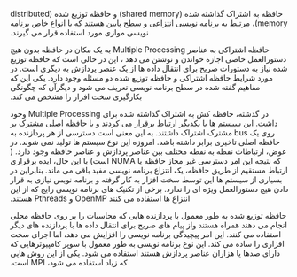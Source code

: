 ‫حافظه به اشتراک گذاشته شده (shared memory) و حافظه توزیع شده (distributed memory)، مرتبط به برنامه نویسی انتزاعی و سطح پایین هستند که با انواع خاص برنامه نویسی موازی مورد استفاده قرار می گیرند.

‫حافظه اشتراکی به عناصر Multiple Processing به یک مکان در حافظه بدون هیچ دستورالعمل خاصی اجازه خواندن و نوشتن می دهد ،
این در حالی است که حافظه توزیع شده نیاز به دستورات صریح برای انتقال داده ها از یک عنصر پردازش به دیگری است.
در مورد شرایط حافظه اشتراکی و حافظه توزیع شده  دو مسئله وجود دارد. یکی این که مفاهیم گفته شده در سطح برنامه نویسی تعریف می شود و دیگرآن که چگونگی بکارگیری سخت افزار را مشخص می کند. ‬

‫در گذشته، حافظه کش به اشتراک گذاشته شده برای Multiple Processing وجود داشت.
این سیستم ها با یکدیگر ارتباط برقرار می کردند و با حافظه اصلی مشترک بر روی یک bus مشترک اشتراک داشتند.
به این معنی است دسترسی از هر پردازنده به حافظه اصلی تاخیری برابر داشته باشد. امروزه این نوع سیستم ها تولید نمی شوند.
در عوض، ارتباطات نقطه به نقطه مختلف بین عناصر پردازش و عناصر حافظه وجود دارد. ( که نتیجه این امر دسترسی غیر مجاز حافظه یا NUMA است)‬
‫با این حال، ایده برقراری ارتباط مستقیم از طریق حافظه، یک انتزاع برنامه نویسی مفید باقی می ماند.‬
بنابراین در بسیاری از سیستم ها این توسط سخت افزار به کار گرفته و برنامه نویس نیازی به قرار دادن هیچ دستورالعمل ویژه ای را ندارد.
‫برخی از تکنیک های برنامه نویسی رایج که از این انتزاع ها استفاده می کنند OpenMP و Pthreads هستند.‬

‫حافظه توزیع شده به طور معمول با پردازنده هایی که محاسبات را بر روی حافظه محلی انجام می دهند همراه هستند واز پیام های صریح برای انتقال داده ها با پردازنده های دیگر استفاده می کنند.‬
‫این امر پیچیدگی برنامه نویسی را افزایش می دهد، اما اجرای سخت افزاری را ساده می کند.‬
‫این نوع برنامه نویسی به طور معمول با سوپر کامپیوترهایی که دارای صدها یا هزاران عناصر پردازش هستند استفاده می شود. یکی از این روش هایی که زیاد استفاده می شود، MPI است.‬